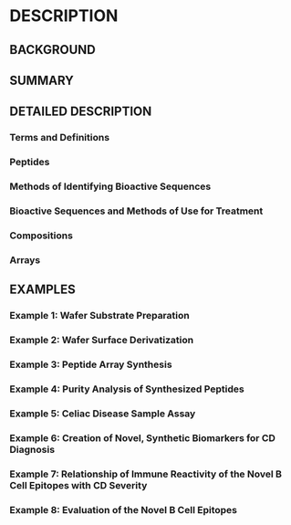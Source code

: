 # DESCRIPTION

## BACKGROUND

## SUMMARY

## DETAILED DESCRIPTION

### Terms and Definitions

### Peptides

### Methods of Identifying Bioactive Sequences

### Bioactive Sequences and Methods of Use for Treatment

### Compositions

### Arrays

## EXAMPLES

### Example 1: Wafer Substrate Preparation

### Example 2: Wafer Surface Derivatization

### Example 3: Peptide Array Synthesis

### Example 4: Purity Analysis of Synthesized Peptides

### Example 5: Celiac Disease Sample Assay

### Example 6: Creation of Novel, Synthetic Biomarkers for CD Diagnosis

### Example 7: Relationship of Immune Reactivity of the Novel B Cell Epitopes with CD Severity

### Example 8: Evaluation of the Novel B Cell Epitopes

